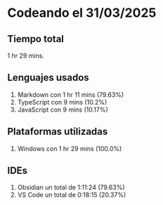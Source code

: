 # Codeando el 31/03/2025

## Tiempo total
1 hr 29 mins.

## Lenguajes usados
1. Markdown con 1 hr 11 mins (79.63%)
1. TypeScript con 9 mins (10.2%)
1. JavaScript con 9 mins (10.17%)

## Plataformas utilizadas
1. Windows con 1 hr 29 mins (100.0%)

## IDEs
1. Obsidian un total de 1:11:24 (79.63%)
1. VS Code un total de 0:18:15 (20.37%)
